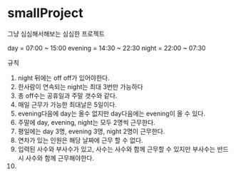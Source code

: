 # smallProject
그냥 심심해서해보는 심심한 프로젝트

day = 07:00 ~ 15:00
evening = 14:30 ~ 22:30 
night = 22:00 ~ 07:30

규칙 
1. night 뒤에는 off off가 있어야한다.
2. 한사람이 연속되는 night는 최대 3번만 가능하다
3. 총 off수는 공휴일과 주말 갯수와 같다.
4. 매일 근무가 가능한 최대날은 5일이다.
5. evening다음에 day는 올수 없지만 day다음에는 evening이 올 수 있다.
6. 주말에 day, evening, night는 모두 2명씩 근무한다.
7. 평일에는 day 3명, evening 3명, night 2명이 근무한다.
8. 연차가 있는 인원은 해당 날짜에 근무 할 수 없다.
9. 입력된 사수와 부사수가 있고, 사수는 사수와 함께 근무할 수 있지만 부사수는 반드시 사수와 함께 근무해야한다.
10. 

